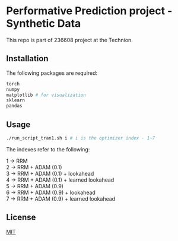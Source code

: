 # Performative Prediction project - Synthetic Data

This repo is part of 236608 project at the Technion. 

## Installation

The following packages are required:

```bash
torch
numpy
matplotlib # for visualization
sklearn
pandas
```

## Usage

```bash
./run_script_tran1.sh i # i is the optimizer index - 1~7
```

The indexes refer to the following:

1 -> RRM\
2 -> RRM + ADAM (0.1)\
3 -> RRM + ADAM (0.1) + lookahead\
4 -> RRM + ADAM (0.1) + learned lookahead\
5 -> RRM + ADAM (0.9)\
6 -> RRM + ADAM (0.9) + lookahead\
7 -> RRM + ADAM (0.9) + learned lookahead

## License

[MIT](https://choosealicense.com/licenses/mit/)